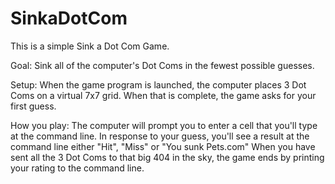 # SinkaDotCom
This is a simple Sink a Dot Com Game.

Goal: Sink all of the computer's Dot Coms in the fewest possible guesses.

Setup: When the game program is launched, the computer places 3 Dot Coms on a virtual 7x7 grid. When that is complete, the game asks for your first guess.

How you play: The computer will prompt you to enter a cell that you'll type at the command line. In response to your guess, you'll see a result at the command line either "Hit", "Miss" or "You sunk Pets.com"
When you have sent all the 3 Dot Coms to that big 404 in the sky, the game ends by printing your rating to the command line.
